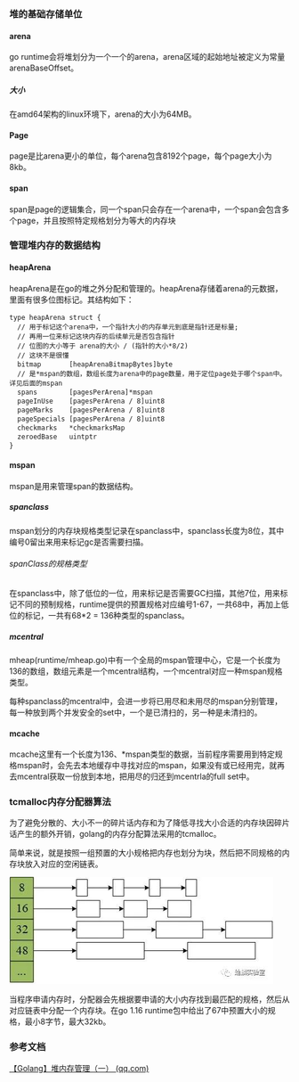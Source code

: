 ### 堆的基础存储单位

#### arena

go runtime会将堆划分为一个一个的arena，arena区域的起始地址被定义为常量arenaBaseOffset。

##### 大小

在amd64架构的linux环境下，arena的大小为64MB。

#### Page

page是比arena更小的单位，每个arena包含8192个page，每个page大小为8kb。

#### span

span是page的逻辑集合，同一个span只会存在一个arena中，一个span会包含多个page，并且按照特定规格划分为等大的内存块

### 管理堆内存的数据结构

#### heapArena

heapArena是在go的堆之外分配和管理的。heapArena存储着arena的元数据，里面有很多位图标记。其结构如下：

```
type heapArena struct {
  // 用于标记这个arena中，一个指针大小的内存单元到底是指针还是标量;
  // 再用一位来标记这块内存的后续单元是否包含指针
  // 位图的大小等于 arena的大小 / (指针的大小*8/2)
  // 这块不是很懂
  bitmap       [heapArenaBitmapBytes]byte
  // 是*mspan的数组，数组长度为arena中的page数量，用于定位page处于哪个span中。详见后面的mspan
  spans        [pagesPerArena]*mspan
  pageInUse    [pagesPerArena / 8]uint8
  pageMarks    [pagesPerArena / 8]uint8
  pageSpecials [pagesPerArena / 8]uint8
  checkmarks   *checkmarksMap
  zeroedBase   uintptr
}
```

#### mspan

mspan是用来管理span的数据结构。

##### spanclass

mspan划分的内存块规格类型记录在spanclass中，spanclass长度为8位，其中编号0留出来用来标记gc是否需要扫描。

###### spanClass的规格类型

在spanclass中，除了低位的一位，用来标记是否需要GC扫描，其他7位，用来标记不同的预制规格，runtime提供的预置规格对应编号1-67，一共68中，再加上低位的标记，一共有68*2 = 136种类型的spanclass。

##### mcentral

mheap(runtime/mheap.go)中有一个全局的mspan管理中心，它是一个长度为136的数组，数组元素是一个mcentral结构，一个mcentral对应一种mspan规格类型。

每种spanclass的mcentral中，会进一步将已用尽和未用尽的mspan分别管理，每一种放到两个并发安全的set中，一个是已清扫的，另一种是未清扫的。



#### mcache

mcache这里有一个长度为136、*mspan类型的数据，当前程序需要用到特定规格mspan时，会先去本地缓存中寻找对应的mspan，如果没有或已经用完，就再去mcentral获取一份放到本地，把用尽的归还到mcentrla的full set中。



### tcmalloc内存分配器算法

为了避免分散的、大小不一的碎片话内存和为了降低寻找大小合适的内存块因碎片话产生的额外开销，golang的内存分配算法采用的tcmalloc。

简单来说，就是按照一组预置的大小规格把内存也划分为块，然后把不同规格的内存块放入对应的空闲链表。

![tcmalloc](tcmalloc.jpg)

当程序申请内存时，分配器会先根据要申请的大小内存找到最匹配的规格，然后从对应链表中分配一个内存块。在go 1.16 runtime包中给出了67中预置大小的规格，最小8字节，最大32kb。





### 参考文档

[【Golang】堆内存管理（一） (qq.com)](https://mp.weixin.qq.com/s?__biz=Mzg5NjIwNzIxNQ==&mid=2247484861&idx=1&sn=2bda6d30e2d9da69ae8e73fd9a51b31f&chksm=c005d5bdf7725cab48ffa0d5d0745a013d9324ba888e99c5bb2231eb0efed517c56fe918e43b&cur_album_id=2139588961760083971&scene=189#wechat_redirect)